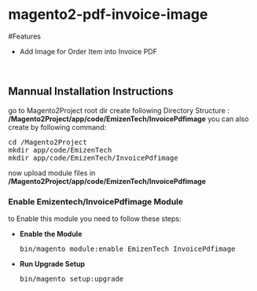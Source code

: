 # magento2-pdf-invoice-image

#Features
<ul>
<li>Add Image for Order Item into Invoice PDF </li>
</ul>

<br/>
<h2> Mannual Installation Instructions</h2>
go to Magento2Project root dir 
create following Directory Structure :<br/>
<strong>/Magento2Project/app/code/EmizenTech/InvoicePdfimage</strong>
you can also create by following command:
<pre>
cd /Magento2Project
mkdir app/code/EmizenTech
mkdir app/code/EmizenTech/InvoicePdfimage
</pre>

now upload module files in <strong>/Magento2Project/app/code/EmizenTech/InvoicePdfimage</strong>

<h3> Enable Emizentech/InvoicePdfimage Module</h3>
to Enable this module you need to follow these steps:

<ul>
<li>
<strong>Enable the Module</strong>
<pre>bin/magento module:enable EmizenTech_InvoicePdfimage</pre></li>
<li>
<strong>Run Upgrade Setup</strong>
<pre>bin/magento setup:upgrade</pre></li>
</ul>
